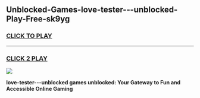 
## Unblocked-Games-love-tester---unblocked-Play-Free-sk9yg
<h3>
<a href="https://premium76.site?title=love-tester---unblocked&ref=21A">CLICK TO PLAY</a></h3>
<hr>

<h3>
<a href="https://premium76.site?title=love-tester---unblocked&ref=21A">CLICK 2 PLAY</a>
  
</h3>

<a href="https://premium76.site?title=love-tester---unblocked&ref=21A"><img src="https://clearcache.store/games.png"></a>


**love-tester---unblocked games unblocked: Your Gateway to Fun and Accessible Online Gaming**
